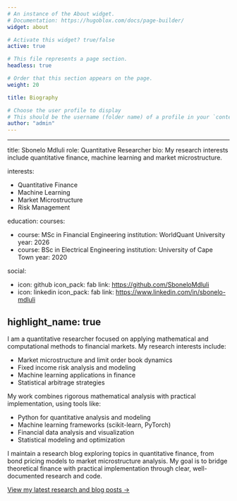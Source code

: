 ```yaml
---
# An instance of the About widget.
# Documentation: https://hugoblox.com/docs/page-builder/
widget: about

# Activate this widget? true/false
active: true

# This file represents a page section.
headless: true

# Order that this section appears on the page.
weight: 20

title: Biography

# Choose the user profile to display
# This should be the username (folder name) of a profile in your `content/authors/` folder.
author: "admin"
---
```


---
title: Sbonelo Mdluli
role: Quantitative Researcher
bio: My research interests include quantitative finance, machine learning and market microstructure.

interests:
- Quantitative Finance
- Machine Learning
- Market Microstructure
- Risk Management

education:
  courses:
  - course: MSc in Financial Engineering
    institution: WorldQuant University
    year: 2026
  - course: BSc in Electrical Engineering
    institution: University of Cape Town
    year: 2020

social:
- icon: github
  icon_pack: fab
  link: https://github.com/SboneloMdluli
- icon: linkedin
  icon_pack: fab
  link: https://www.linkedin.com/in/sbonelo-mdluli

highlight_name: true
---

I am a quantitative researcher focused on applying mathematical and computational methods to financial markets. My research interests include:

- Market microstructure and limit order book dynamics
- Fixed income risk analysis and modeling
- Machine learning applications in finance
- Statistical arbitrage strategies

My work combines rigorous mathematical analysis with practical implementation, using tools like:

- Python for quantitative analysis and modeling
- Machine learning frameworks (scikit-learn, PyTorch)
- Financial data analysis and visualization
- Statistical modeling and optimization

I maintain a research blog exploring topics in quantitative finance, from bond pricing models to market microstructure analysis. My goal is to bridge theoretical finance with practical implementation through clear, well-documented research and code.

[View my latest research and blog posts →](/#posts)